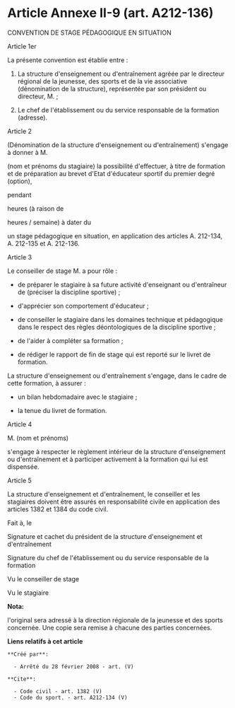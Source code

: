 # Article Annexe II-9 (art. A212-136)

CONVENTION DE STAGE PÉDAGOGIQUE EN SITUATION 

Article 1er

La présente convention est établie entre : 

1. La structure d'enseignement ou d'entraînement agréée par le directeur régional de la jeunesse, des sports et de la vie
associative (dénomination de la structure), représentée par son président ou directeur, M. ;

2. Le chef de l'établissement ou du service responsable de la formation (adresse).

Article 2

(Dénomination de la structure d'enseignement ou d'entraînement) s'engage à donner à M. 

(nom et prénoms du stagiaire) la possibilité d'effectuer, à titre de formation et de préparation au brevet d'Etat d'éducateur
sportif du premier degré (option),

pendant 

heures (à raison de 

heures / semaine) à dater du 

un stage pédagogique en situation, en application des articles A. 212-134, A. 212-135 et A. 212-136. 

Article 3

Le conseiller de stage M. a pour rôle : 

- de préparer le stagiaire à sa future activité d'enseignant ou d'entraîneur de (préciser la discipline sportive) ; 

- d'apprécier son comportement d'éducateur ; 

- de conseiller le stagiaire dans les domaines technique et pédagogique dans le respect des règles déontologiques de la
discipline sportive ; 

- de l'aider à compléter sa formation ; 

- de rédiger le rapport de fin de stage qui est reporté sur le livret de formation. 

La structure d'enseignement ou d'entraînement s'engage, dans le cadre de cette formation, à assurer : 

- un bilan hebdomadaire avec le stagiaire ; 

- la tenue du livret de formation. 

Article 4

M. (nom et prénoms) 

s'engage à respecter le règlement intérieur de la structure d'enseignement ou d'entraînement et à participer activement à la
formation qui lui est dispensée. 

Article 5

La structure d'enseignement et d'entraînement, le conseiller et les stagiaires doivent être assurés en responsabilité civile
en application des articles 1382 et 1384 du code civil. 

Fait à, le 

Signature et cachet du président de la structure d'enseignement et d'entraînement 

Signature du chef de l'établissement ou du service responsable de la formation 

Vu le conseiller de stage

Vu le stagiaire

**Nota:**

l'original sera adressé à la direction régionale de la jeunesse et des sports concernée. Une copie sera remise à chacune des
parties concernées.

**Liens relatifs à cet article**

	**Créé par**:

	  - Arrêté du 28 février 2008 - art. (V)

	**Cite**:

	  - Code civil - art. 1382 (V)
	  - Code du sport. - art. A212-134 (V)
